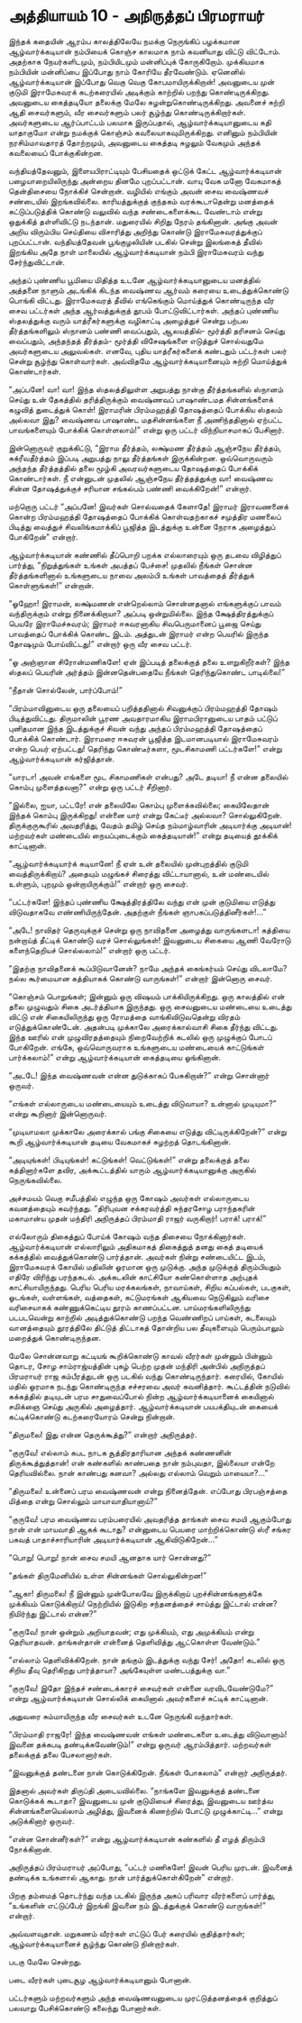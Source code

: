 # அத்தியாயம் 10 - அநிருத்தப் பிரமராயர்

இந்தக் கதையின் ஆரம்ப காலத்திலேயே நமக்கு நெருங்கிப் பழக்கமான ஆழ்வார்க்கடியான் நம்பியைக் கொஞ்ச காலமாக நாம் கவனியாது விட்டு விட்டோம். அதற்காக நேயர்களிடமும், நம்பியிடமும் மன்னிப்புக் கோருகிறோம். முக்கியமாக நம்பியின் மன்னிப்பை இப்போது நாம் கோரியே தீரவேண்டும். ஏனெனில் ஆழ்வார்க்கடியான் இப்போது வெகு வெகு கோபமாயிருக்கிறான்! அவனுடைய முன் குடுமி இராமேசுவரக் கடற்கரையில் அடிக்கும் காற்றில் பறந்து கொண்டிருக்கிறது. அவனுடைய கைத்தடியோ தலைக்கு மேலே சுழன்றுகொண்டிருக்கிறது. அவனைச் சுற்றி ஆதி சைவர்களும், வீர சைவர்களும் பலர் சூழ்ந்து கொண்டிருக்கிறார்கள். அவர்களுடைய ஆர்ப்பாட்டம் பலமாக இருப்பதால், ஆழ்வார்க்கடியானுடைய கதி யாதாகுமோ என்று நமக்குக் கொஞ்சம் கவலையாகவுமிருக்கிறது. எனினும் நம்பியின் நரசிம்மாவதாரத் தோற்றமும், அவனுடைய கைத்தடி சுழலும் வேகமும் அந்தக் கவலையைப் போக்குகின்றன.

வந்தியத்தேவனும், இளையபிராட்டியும் பேசியதைக் ஒட்டுக் கேட்ட ஆழ்வார்க்கடியான் பழையாறையிலிருந்து அன்றைய தினமே புறப்பட்டான். வாயு வேக மனோ வேகமாகத் தென்திசையை நோக்கிச் சென்றான். வழியில் எங்கும் அவன் சைவ வைஷ்ணவச் சண்டையில் இறங்கவில்லை. காரியத்துக்குத் குந்தகம் வரக்கூடாதென்று மனத்தைக் கட்டுப்படுத்திக் கொண்டு வலுவில் வந்த சண்டைகளைக்கூட வேண்டாம் என்று ஒதுக்கித் தள்ளிவிட்டு நடந்தான். மதுரையில் சிறிது நேரம் தங்கினான். அங்கு அவன் அறிய விரும்பிய செய்தியை விசாரித்து அறிந்து கொண்டு இராமேசுவரத்துக்குப் புறப்பட்டான். வந்தியத்தேவன் பூங்குழலியின் படகில் சென்று இலங்கைத் தீவில் இறங்கிய அதே நாள் மாலையில் ஆழ்வார்க்கடியான் நம்பி இராமேசுவரம் வந்து சேர்ந்துவிட்டான்.

அந்தப் புண்ணிய பூமியை மிதித்த உடனே ஆழ்வார்க்கடியானுடைய மனத்தில் அத்தனை நாளும் அடங்கிக் கிடந்த வைஷ்ணவ ஆர்வம் கரையை உடைத்துக்கொண்டு பொங்கி விட்டது. இராமேசுவரத் தீவில் எங்கெங்கும் மொய்த்துக் கொண்டிருந்த வீர சைவ பட்டர்கள் அந்த ஆர்வத்துக்குத் தூபம் போட்டுவிட்டார்கள். அந்தப் புண்ணிய ஸ்தலத்துக்கு வரும் யாத்ரீகர்களுக்கு வழிகாட்டி அழைத்துச் சென்று பற்பல தீர்த்தங்களிலும் ஸ்நானம் பண்ணி வைப்பதும், ஆலயத்தில்- மூர்த்தி தரிசனம் செய்து வைப்பதும், அந்தந்தத் தீர்த்தம்- மூர்த்தி விசேஷங்களை எடுத்துச் சொல்வதுமே அவர்களுடைய அலுவல்கள். எனவே, புதிய யாத்ரீகர்களைக் கண்டதும் பட்டர்கள் பலர் சென்று சூழ்ந்து கொள்வார்கள். அவ்விதமே ஆழ்வார்க்கடியானையும் சுற்றி மொய்த்துக் கொண்டார்கள்.

&#8220;அப்பனே! வா! வா! இந்த ஸ்தலத்திலுள்ள அறுபத்து நான்கு தீர்த்தங்களில் ஸ்நானம் செய்து உன் தேகத்தில் தரித்திருக்கும் வைஷ்ணவப் பாஷாண்டமத சின்னங்களைக் கழுவித் துடைத்துக் கொள்! இராமரின் பிரம்மஹத்தி தோஷத்தைப் போக்கிய ஸ்தலம் அல்லவா இது? வைஷ்ணவ பாஷாண்ட மதசின்னங்களை நீ அணிந்ததினால் ஏற்பட்ட பாவங்களையும் போக்கிக் கொள்ளலாம்!&#8221; என்று ஒரு பட்டர் விந்நியாசமாகப் பேசினார்.

இன்னொருவர் குறுக்கிட்டு, &#8220;இராம தீர்த்தம், லக்ஷ்மண தீர்த்தம் ஆஞ்சநேய தீர்த்தம், சுக்ரீவதீர்த்தம் இப்படி அறுபத்து நாலு தீர்த்தங்கள் இருக்கின்றன. ஒவ்வொருவரும் அந்தந்த தீர்த்தத்தில் தலை மூழ்கி அவரவர்களுடைய தோஷத்தைப் போக்கிக் கொண்டார்கள். நீ என்னுடன் முதலில் ஆஞ்சநேய தீர்த்தத்துக்கு வா! வைஷ்ணவ சின்ன தோஷத்துக்குச் சரியான சங்கல்பம் பண்ணி வைக்கிறேன்!&#8221; என்றார்.

மற்றொரு பட்டர் &#8220;அப்பனே! இவர்கள் சொல்வதைக் கேளாதே! இராமர் இராவணனைக் கொன்ற பிரம்மஹத்தி தோஷத்தைப் போக்கிக் கொள்வதற்காகச் சமுத்திர மணலைப் பிடித்து வைத்துச் சிவலிங்கமாக்கிப் பூஜித்த இடத்துக்கு உன்னை நேராக அழைத்துப் போகிறேன்&#8221; என்றார்.

ஆழ்வார்க்கடியான் கண்ணில் தீப்பொறி பறக்க எல்லாரையும் ஒரு தடவை விழித்துப் பார்த்து, &#8220;நிறுத்துங்கள் உங்கள் அபத்தப் பேச்சை! முதலில் நீங்கள் சொன்ன தீர்த்தங்களினால் உங்களுடைய நாவை அலம்பி உங்கள் பாவத்தைத் தீர்த்துக் கொள்ளுங்கள்!&#8221; என்றான்.

&#8220;ஓஹோ! இராமன், லக்ஷ்மணன் என்றெல்லாம் சொன்னதனால் எங்களுக்குப் பாவம் வந்திருக்கும் என்று நினைக்கிறாயா? அப்படி ஒன்றுமில்லை. இந்த க்ஷேத்திரத்துக்குப் பெயரே இராமேச்சுவரம்; இராமர் ஈசுவரனாகிய சிவபெருமானைப் பூஜை செய்து பாவத்தைப் போக்கிக் கொண்ட இடம். அத்துடன் இராமர் என்ற பெயரில் இருந்த தோஷமும் போய்விட்டது!&#8221; என்றார் ஒரு வீர சைவ பட்டர்.

&#8220;ஓ அஞ்ஞான சிரோன்மணிகளே! ஏன் இப்படித் தலைக்குத் தலை உளறுகிறீர்கள்? இந்த ஸ்தலப் பெயரின் அர்த்தம் இன்னதென்பதையே நீங்கள் தெரிந்துகொண்ட பாடில்லை!&#8221;

&#8220;நீதான் சொல்லேன், பார்ப்போம்!&#8221;

&#8220;பிரம்மாவினுடைய ஒரு தலையைப் பறித்ததினால் சிவனுக்குப் பிரம்மஹத்தி தோஷம் பிடித்துவிட்டது. திருமாலின் பூரண அவதாரமாகிய இராமபிரானுடைய பாதம் பட்டுப் புனிதமான இந்த இடத்துக்குச் சிவன் வந்து அந்தப் பிரம்மஹத்தி தோஷத்தைப் போக்கிக் கொண்டார். இராமரை ஈசுவரன் பூஜித்த இடமானபடியால் இராமேசுவரம் என்ற பெயர் ஏற்பட்டது! தெரிந்து கொண்டீர்களா, மூடசிகாமணி பட்டர்களே!&#8221; என்று ஆழ்வார்க்கடியான் கர்ஜித்தான்.

&#8220;யாரடா! அவன் எங்களை மூட சிகாமணிகள் என்பது? அடே தடியா! நீ என்ன தலையில் கொம்பு முளைத்தவனா?&#8221; என்று ஒரு பட்டர் சீறினார்.

&#8220;இல்லை, ஐயா, பட்டரே! என் தலையிலே கொம்பு முளைக்கவில்லை; கையிலேதான் இந்தக் கொம்பு இருக்கிறது! என்னை யார் என்று கேட்டீர் அல்லவா? சொல்லுகிறேன். திருக்குருகூரில் அவதரித்து, வேதம் தமிழ் செய்த நம்மாழ்வாரின் அடியார்க்கு அடியான்! மற்றவர்கள் மண்டையில் நையப்புடைக்கும் கைத்தடியான்!&#8221; என்று தடியைத் தூக்கிக் காட்டினான்.

&#8220;ஆழ்வார்க்கடியார்க் கடியானே! நீ ஏன் உன் தலையில் முன்புறத்தில் குடுமி வைத்திருக்கிறாய்? அதையும் மழுங்கச் சிரைத்து விட்டாயானால், உன் மண்டையில் உள்ளும், புறமும் ஒன்றாயிருக்கும்!&#8221; என்றார் ஒரு சைவர்.

&#8220;பட்டர்களே! இந்தப் புண்ணிய க்ஷேத்திரத்திலே வந்து என் முன் குடுமியை எடுத்து விடுவதாகவே எண்ணியிருந்தேன். அதற்குள் நீங்கள் ஞாபகப்படுத்தினீர்கள்!&#8230;&#8221;

&#8220;அடே! நாவிதர் தெருவுக்குச் சென்று ஒரு நாவிதனை அழைத்து வாருங்களடா! கத்தியை நன்றாய்த் தீட்டிக் கொண்டு வரச் சொல்லுங்கள்! இவனுடைய சிகையை ஆணி வேரோடு களைந்தெறியச் சொல்லலாம்!&#8221; என்றார் ஒரு பட்டர்.

&#8220;இதற்கு நாவிதனைக் கூப்பிடுவானேன்? நாமே அந்தக் கைங்கர்யம் செய்து விடலாமே? நல்ல கூர்மையான கத்தியாகக் கொண்டு வாருங்கள்!&#8221; என்றார் இன்னொரு சைவர்.

&#8220;கொஞ்சம் பொறுங்கள்; இன்னும் ஒரு விஷயம் பாக்கியிருக்கிறது. ஒரு காலத்தில் என் தலை முழுவதும் சிகை அடர்த்தியாக இருந்தது. ஒரு சைவனுடைய மண்டையை உடைத்து விட்டு என் சிகையிலிருந்து ஒரு ரோமத்தை வாங்கிவிடுவதென்று விரதம் எடுத்துக்கொண்டேன். அதன்படி முக்காலே அரைக்கால்வாசி சிகை தீர்ந்து விட்டது. இந்த ஊரில் என் முழுவிரதத்தையும் நிறைவேற்றிக் கடலில் ஒரு முழுக்குப் போடப் போகிறேன். எங்கே, ஒவ்வொருவராக உங்களுடைய மண்டையைக் காட்டுங்கள் பார்க்கலாம்!&#8221; என்று ஆழ்வார்க்கடியான் கைத்தடியை ஓங்கினான்.

&#8220;அடடே! இந்த வைஷ்ணவன் என்ன துடுக்காகப் பேசுகிறான்?&#8221; என்று சொன்னார் ஒருவர்.

&#8220;எங்கள் எல்லாருடைய மண்டையையும் உடைத்து விடுவாயா? உன்னால் முடியுமா?&#8221; என்று கூறினார் இன்னொருவர்.

&#8220;முடியாமலா முக்காலே அரைக்கால் பங்கு சிகையை எடுத்து விட்டிருக்கிறேன்?&#8221; என்று கூறி ஆழ்வார்க்கடியான் தடியை வேகமாகச் சுழற்றத் தொடங்கினான்.

&#8220;அடியுங்கள்! பிடியுங்கள்! கட்டுங்கள்! வெட்டுங்கள்!&#8221; என்று தலைக்குத் தலை கத்தினார்களே தவிர, அக்கூட்டத்தில் யாரும் ஆழ்வார்க்கடியானுக்கு அருகில் நெருங்கவில்லை.

அச்சமயம் வெகு சமீபத்தில் எழுந்த ஒரு கோஷம் அவர்கள் எல்லாருடைய கவனத்தையும் கவர்ந்தது. &#8220;திரிபுவன சக்கரவர்த்தி சுந்தரசோழ பராந்தகரின் மகாமான்ய முதன் மந்திரி அநிருத்தப் பிரம்மாதி ராஜர் வருகிறார்! பராக்! பராக்!&#8221;

எல்லோரும் திகைத்துப் போய்க் கோஷம் வந்த திசையை நோக்கினார்கள். ஆழ்வார்க்கடியான் எல்லாரிலும் அதிகமாகத் திகைத்துத் தனது கைத் தடியைக் கக்கத்தில் வைத்துக்கொண்டு பார்த்தான். அவர்கள் நின்று சண்டையிட்ட இடம், இராமேசுவரக் கோயில் மதிலின் ஓரமான ஒரு முடுக்கு. அந்த முடுக்குத் திரும்பியதும் எதிரே விரிந்து பரந்தகடல். அக்கடலின் காட்சியோ கண்கொள்ளாத அற்புதக் காட்சியாயிருந்தது. பெரிய பெரிய மரக்கலங்கள், நாவாய்கள், சிறிய கப்பல்கள், படகுகள், ஓடங்கள், வள்ளங்கள், வத்தைகள், கட்டுமரங்கள் ஆகியவை நெடுகிலும் வரிசை வரிசையாகக் கண்ணுக்கெட்டிய தூரம் காணப்பட்டன. பாய்மரங்களிலிருந்து படபடவென்று காற்றில் அடித்துக்கொண்டு பறந்த வெண்ணிறப் பாய்கள், கடலையும் வானத்தையும் தூரத்திலே திட்டுத் திட்டாகத் தோன்றிய பல தீவுகளையும் பெரும்பாலும் மறைத்துக் கொண்டிருந்தன.

மேலே சொன்னவாறு கட்டியங் கூறிக்கொண்டு காவல் வீரர்கள் முன்னும் பின்னும் தொடர, சோழ சாம்ராஜ்யத்தின் புகழ் பெற்ற முதன் மந்திரி அன்பில் அநிருத்தப் பிரமராயர் ராஜ கம்பீரத்துடன் ஒரு படகில் வந்து கொண்டிருந்தார். கரையில், கோயில் மதில் ஓரமாக நடந்து கொண்டிருந்த சச்சரவை அவர் கவனித்தார். கூட்டத்தின் நடுவில் கக்கத்தில் தடியுடன் பரம சாதுவைப்போல் நின்ற ஆழ்வார்க்கடியானைக் கையினால் சமிக்ஞை செய்து அருகில் அழைத்தார். ஆழ்வார்க்கடியான் பயபக்தியுடன் கையைக் கட்டிக்கொண்டு கடற்கரையோரம் சென்று நின்றான்.

&#8220;திருமலை! இது என்ன தெருக்கூத்து?&#8221; என்றார் அநிருத்தர்.

&#8220;குருவே! எல்லாம் கபட நாடக சூத்திரதாரியான அந்தக் கண்ணனின் திருக்கூத்துத்தான்! என் கண்களில் காண்பதை நான் நம்புவதா, இல்லையா என்றே தெரியவில்லை. நான் காண்பது கனவா? அல்லது எல்லாம் வெறும் மாயையா?&#8230;&#8221;

&#8220;திருமலை! உன்னைப் பரம வைஷ்ணவன் என்று நினைத்தேன். எப்போது பிரபஞ்சத்தை மித்தை என்று சொல்லும் மாயாவாதியானாய்?&#8221;

&#8220;குருவே! பரம வைஷ்ணவ பரம்பரையில் அவதரித்த தாங்கள் சைவ சமயி ஆகும்போது நான் என் மாயவாதி ஆகக் கூடாது? என்னுடைய பெயரை மாற்றிக்கொண்டு ஸ்ரீ சங்கர பகவத் பாதாச்சாரியாரின் அடியார்க்கடியான் ஆகிவிடுகிறேன்&#8230;&#8221;

&#8220;பொறு! பொறு! நான் சைவ சமயி ஆனதாக யார் சொன்னது?&#8221;

&#8220;தங்கள் திருமேனியில் உள்ள சின்னங்கள் சொல்லுகின்றன!&#8221;

&#8220;ஆகா! திருமலை! நீ இன்னும் முன்போலவே இருக்கிறாய் புறச்சின்னங்களுக்கே முக்கியம் கொடுக்கிறாய்! நெற்றியில் இடுகிற சந்தனத்தைச் சாய்த்து இட்டால் என்ன? நிமிர்ந்து இட்டால் என்ன?&#8221;

&#8220;குருவே! நான் ஒன்றும் அறியாதவன்; எது முக்கியம், எது அமுக்கியம் என்று தெரியாதவன். தாங்கள்தான் என்னைத் தெளிவித்து ஆட்கொள்ள வேண்டும்.&#8221;

&#8220;எல்லாம் தெளிவிக்கிறேன். நான் தங்கும் இடத்துக்கு வந்து சேர்! அதோ! கடலில் ஒரு சிறிய தீவு தெரிகிறது பார்த்தாயா? அங்கேயுள்ள மண்டபத்துக்கு வா.&#8221;

&#8220;குருவே! இதோ இந்தச் சண்டைக்காரச் சைவர்கள் என்னை வரவிடவேண்டுமே?&#8221; என்று ஆழ்வார்க்கடியான் சொல்லிக் கையினால் அவர்களைச் சுட்டிக் காட்டினான்.

அதுவரை சும்மாயிருந்த வீர சைவர்கள் உடனே நெருங்கி வந்தார்கள்.

&#8220;பிரம்மாதி ராஜரே! இந்த வைஷ்ணவன் எங்கள் மண்டைகளை உடைத்து விடுவானாம்! இவனை தக்கபடி தண்டிக்கவேண்டும்!&#8221; என்று ஒருவர் ஆரம்பித்தார். மற்றவர்கள் தலைக்குத் தலை பேசலானார்கள்.

&#8220;இவனுக்குத் தண்டனை நான் கொடுக்கிறேன். நீங்கள் போகலாம்&#8221; என்றார் அநிருத்தர்.

இதனால் அவர்கள் திருப்தி அடையவில்லை. &#8220;நாங்களே இவனுக்குத் தண்டனை கொடுக்கக் கூடாதா? இவனுடைய முன் குடுமியைச் சிரைத்து, இவனுடைய ஊர்த்வ சின்னங்களையெல்லாம் அழித்து, இவனைக் கிணற்றில் போட்டு முழுக்காட்டி&#8230;&#8221; என்று அடுக்கினார் ஒருவர்.

&#8220;என்ன சொன்னீர்கள்?&#8221; என்று ஆழ்வார்க்கடியான் கண்களில் தீ எழத் திரும்பி நோக்கினான்.

அநிருத்தப் பிரம்மராயர் அப்போது, &#8220;பட்டர் மணிகளே! இவன் பெரிய முரடன். இவனைத் தண்டிக்க உங்களால் ஆகாது. நான் பார்த்துக்கொள்கிறேன்&#8221; என்றார்.

பிறகு தம்மைத் தொடர்ந்து வந்த படகில் இருந்த அகப் பரிவார வீரர்களைப் பார்த்து, &#8220;உங்களின் எட்டுப்பேர் இறங்கி இவனை நம் இடத்துக்குக் கொண்டு வாருங்கள்!&#8221; என்றார்.

அவ்வளவுதான். மறுகணம் வீரர்கள் எட்டுப் பேர் கரையில் குதித்தார்கள்; ஆழ்வார்க்கடியானைச் சூழ்ந்து கொண்டு நின்றார்கள்.

படகு மேலே சென்றது.

படை வீரர்கள் புடைசூழ ஆழ்வார்க்கடியானும் போனான்.

பட்டர்களும் மற்றவர்களும் அந்த வைஷ்ணவனுடைய முரட்டுத்தனத்தைக் குறித்துப் பலவாறு பேசிக்கொண்டு கலைந்து போனார்கள்.